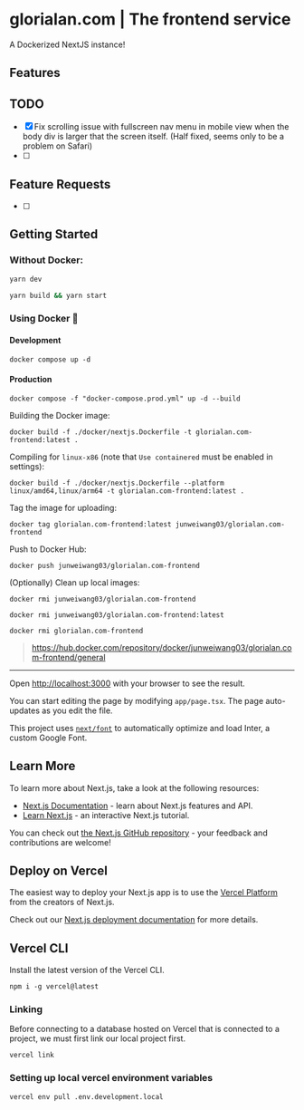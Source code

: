 # glorialan.com | The frontend service

A Dockerized NextJS instance!

## Features

## TODO

- [x] Fix scrolling issue with fullscreen nav menu in mobile view when the body div is larger that the screen itself. (Half fixed, seems only to be a problem on Safari)
- [ ] 

## Feature Requests

- [ ]

## Getting Started

### Without Docker:

```bash
yarn dev

yarn build && yarn start
```

### Using Docker 🐳

#### Development
```
docker compose up -d
```

#### Production
```
docker compose -f "docker-compose.prod.yml" up -d --build
```

Building the Docker image:
```
docker build -f ./docker/nextjs.Dockerfile -t glorialan.com-frontend:latest .
```

Compiling for `linux-x86` (note that `Use containered` must be enabled in settings): 
```
docker build -f ./docker/nextjs.Dockerfile --platform linux/amd64,linux/arm64 -t glorialan.com-frontend:latest .
```

Tag the image for uploading:
```
docker tag glorialan.com-frontend:latest junweiwang03/glorialan.com-frontend
```

Push to Docker Hub:
```
docker push junweiwang03/glorialan.com-frontend
```

(Optionally) Clean up local images:
```
docker rmi junweiwang03/glorialan.com-frontend
```

```
docker rmi junweiwang03/glorialan.com-frontend:latest
```

```
docker rmi glorialan.com-frontend
```

> https://hub.docker.com/repository/docker/junweiwang03/glorialan.com-frontend/general

---

Open [http://localhost:3000](http://localhost:3000) with your browser to see the result.

You can start editing the page by modifying `app/page.tsx`. The page auto-updates as you edit the file.

This project uses [`next/font`](https://nextjs.org/docs/basic-features/font-optimization) to automatically optimize and load Inter, a custom Google Font.

## Learn More

To learn more about Next.js, take a look at the following resources:

- [Next.js Documentation](https://nextjs.org/docs) - learn about Next.js features and API.
- [Learn Next.js](https://nextjs.org/learn) - an interactive Next.js tutorial.

You can check out [the Next.js GitHub repository](https://github.com/vercel/next.js/) - your feedback and contributions are welcome!

## Deploy on Vercel

The easiest way to deploy your Next.js app is to use the [Vercel Platform](https://vercel.com/new?utm_medium=default-template&filter=next.js&utm_source=create-next-app&utm_campaign=create-next-app-readme) from the creators of Next.js.

Check out our [Next.js deployment documentation](https://nextjs.org/docs/deployment) for more details.


## Vercel CLI

Install the latest version of the Vercel CLI.

`npm i -g vercel@latest`

### Linking

Before connecting to a database hosted on Vercel that is connected to a project, we must first link our local project first.

`vercel link`

### Setting up local vercel environment variables

`vercel env pull .env.development.local`
